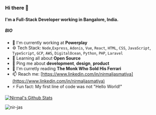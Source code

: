 ### Hi there 👋

#### I'm a Full-Stack Developer working in Bangalore, India.

##### BIO

- 🏢 I'm currently working at **Powerplay**
- ⚙️ Tech Stack: `Node`,`Express`, `Adonis`, `Vue`, `React`, `HTML`, `CSS`, `JavaScript`, `TypeScript`, `GCP`, `AWS`, `DigitalOcean`,  `Python`, `PHP`, `Laravel`
- 🌱 Learning all about **Open Source**
- 💬 Ping me about **development**, **design**, **product**
- 📙 I'm curretly reading **The Monk Who Sold His Ferrari**
- 📫 Reach me: [https://www.linkedin.com/in/nirmaljasmatiya](https://www.linkedin.com/in/nirmaljasmatiya)
- ⚡️ Fun fact: My first line of code was not "Hello World!"


[![Nirmal's Github Stats](https://github-readme-stats.vercel.app/api?username=nir-jas&title_color=cad2c5&custom_title=Nirmal%27s%20GitHub%20Stats&text_color=cad2c5&bg_color=2f3e46,354f52,52796f&hide_border=true&show_icons=true&icon_color=84a98c&layout=compact)](https://github.com/anuraghazra/github-readme-stats)
<p><img align="center" src="https://github-readme-streak-stats.herokuapp.com/?user=nir-jas&theme=vue-dark&hide_border=true" alt="nir-jas" /></p>
